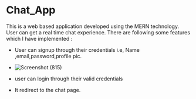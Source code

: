 # Chat_App
This is a web based application developed using the MERN technology.
User can get a real time chat experience.
There are following some features which I have implemented  :
- User can signup through their credentials i.e, Name ,email,password,profile pic.
- ![Screenshot (815)](https://user-images.githubusercontent.com/87418015/173170442-c9655745-3789-4111-bc6b-da187748502e.png)

- user can login through their valid credentials
- It redirect to the chat page.
